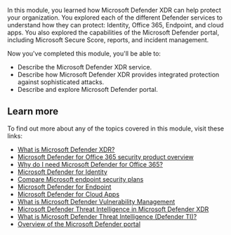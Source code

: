 In this module, you learned how Microsoft Defender XDR can help protect your organization. You explored each of the different Defender services to understand how they can protect: Identity, Office 365, Endpoint, and cloud apps.  You also explored the capabilities of the Microsoft Defender portal, including Microsoft Secure Score, reports, and incident management.

Now you've completed this module, you'll be able to:

- Describe the Microsoft Defender XDR service.
- Describe how Microsoft Defender XDR provides integrated protection against sophisticated attacks.
- Describe and explore Microsoft Defender portal.

## Learn more

To find out more about any of the topics covered in this module, visit these links:

- [What is Microsoft Defender XDR?](/microsoft-365/security/defender/microsoft-365-defender)
- [Microsoft Defender for Office 365 security product overview](/microsoft-365/security/office-365-security/microsoft-defender-for-office-365-product-overview)
- [Why do I need Microsoft Defender for Office 365?](/microsoft-365/security/office-365-security/why-do-i-need-microsoft-defender-for-office-365)
- [Microsoft Defender for Identity](/defender-for-identity/what-is)
- [Compare Microsoft endpoint security plans](/microsoft-365/security/defender-endpoint/defender-endpoint-plan-1-2)
- [Microsoft Defender for Endpoint](/windows/security/threat-protection/microsoft-defender-atp/microsoft-defender-advanced-threat-protection)
- [Microsoft Defender for Cloud Apps](/cloud-app-security/what-is-cloud-app-security)
- [What is Microsoft Defender Vulnerability Management](/microsoft-365/security/defender-vulnerability-management/defender-vulnerability-management)
- [Microsoft Defender Threat Intelligence in Microsoft Defender XDR](/microsoft-365/security/defender/defender-threat-intelligence)
- [What is Microsoft Defender Threat Intelligence (Defender TI)?](/defender/threat-intelligence/what-is-microsoft-defender-threat-intelligence-defender-ti)
- [Overview of the Microsoft Defender portal](/microsoft-365/security/mtp/overview-security-center)

